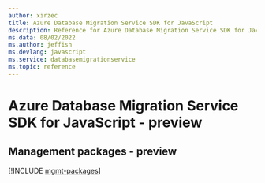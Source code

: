 ```yaml
---
author: xirzec
title: Azure Database Migration Service SDK for JavaScript
description: Reference for Azure Database Migration Service SDK for JavaScript
ms.data: 08/02/2022
ms.author: jeffish
ms.devlang: javascript
ms.service: databasemigrationservice
ms.topic: reference
---
```

# Azure Database Migration Service SDK for JavaScript - preview

## Management packages - preview
[!INCLUDE [mgmt-packages](database-migration-service-mgmt-index.md)]